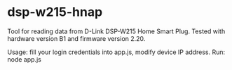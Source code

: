 # dsp-w215-hnap
Tool for reading data from D-Link DSP-W215 Home Smart Plug.
Tested with hardware version B1 and firmware version 2.20.

Usage: fill your login credentials into app.js, modify device IP address.
Run: node app.js
